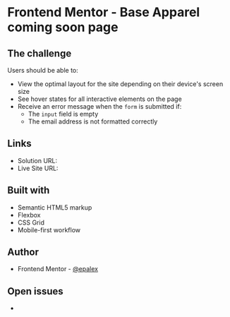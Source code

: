 # Frontend Mentor - Base Apparel coming soon page

## The challenge

Users should be able to:

- View the optimal layout for the site depending on their device's screen size
- See hover states for all interactive elements on the page
- Receive an error message when the `form` is submitted if:
  - The `input` field is empty
  - The email address is not formatted correctly

## Links

- Solution URL: 
- Live Site URL: 

## Built with

- Semantic HTML5 markup
- Flexbox
- CSS Grid
- Mobile-first workflow

## Author

- Frontend Mentor - [@epalex](https://www.frontendmentor.io/profile/epalex)

## Open issues

- 